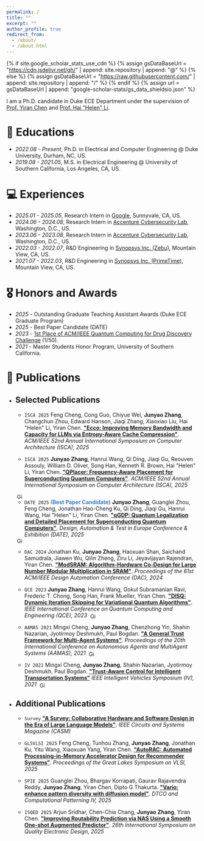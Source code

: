 ```yaml
---
permalink: /
title: ""
excerpt: ""
author_profile: true
redirect_from:
  - /about/
  - /about.html
---
```



{% if site.google_scholar_stats_use_cdn %}
{% assign gsDataBaseUrl = "https://cdn.jsdelivr.net/gh/" | append: site.repository | append: "@" %}
{% else %}
{% assign gsDataBaseUrl = "https://raw.githubusercontent.com/" | append: site.repository | append: "/" %}
{% endif %}
{% assign url = gsDataBaseUrl | append: "google-scholar-stats/gs_data_shieldsio.json" %}

<span class='anchor' id='about-me'></span>

I am a Ph.D. candidate in Duke ECE Department under the supervision of [Prof. Yiran Chen](https://ece.duke.edu/faculty/yiran-chen) and [Prof. Hai "Helen" Li](https://ece.duke.edu/people/hai-helen-li/).

# 📖 Educations
- *2022.08 - Present*, Ph.D. in Electrical and Computer Engineering @ Duke University, Durham, NC, US.
- *2019.08 - 2021.05*, M.S. in Electrical Engineering @ University of Southern California, Los Angeles, CA, US.
<!-- - *2015.08 - 2019.07*, B.E in Electrical and Electronic Engineering at University of Nottingham. -->


# 💻 Experiences
- *2025.01 - 2025.05*, Research Intern in [Google](https://about.google/), Sunnyvale, CA, US.
- *2024.06 - 2024.08*, Research Intern in [Accenture Cybersecurity Lab](https://www.accenture.com/us-en/services/cybersecurity?c=acn_glb_semcapabilitiesgoogle_14168015&n=psgs_0624&&&&&gad_source=1&gclid=CjwKCAiAk8G9BhA0EiwAOQxmfiBqXyE4Jk_NJWItuA6aJ2xL3bSB-0-sa0wfuH8nYl_ShVzQ7Sv1cBoCf7QQAvD_BwE&gclsrc=aw.ds), Washington, D.C., US.
- *2023.06 - 2023.08*, Research Intern in [Accenture Cybersecurity Lab](https://www.accenture.com/us-en/services/cybersecurity?c=acn_glb_semcapabilitiesgoogle_14168015&n=psgs_0624&&&&&gad_source=1&gclid=CjwKCAiAk8G9BhA0EiwAOQxmfiBqXyE4Jk_NJWItuA6aJ2xL3bSB-0-sa0wfuH8nYl_ShVzQ7Sv1cBoCf7QQAvD_BwE&gclsrc=aw.ds), Washington, D.C., US.
- *2022.03 - 2022.07*, R&D Engineering in [Synopsys Inc. (Zebu)](https://www.synopsys.com/verification/emulation-prototyping/emulation.html), Mountain View, CA, US.
- *2021.07 - 2022.03*, R&D Engineering in [Synopsys Inc. (PrimeTime)](https://www.synopsys.com/implementation-and-signoff/signoff/primetime.html), Mountain View, CA, US.

# 🎖 Honors and Awards
- *2025* - Outstanding Graduate Teaching Assistant Awards (Duke ECE Graduate Program)
- *2025* - Best Paper Candidate (DATE)
- *2023* - [1st Place of ACM/IEEE Quantum Computing for Drug Discovery Challenge](https://qccontest.github.io/QC-Contest/Winners.html) (1/50).
- *2021* - Master Students Honor Program, University of Southern California.


# 📝 Publications

- ## Selected Publications
  - ``ISCA 2025`` Feng Cheng, Cong Guo, Chiyue Wei, **Junyao Zhang**, Changchun Zhou, Edward Hanson, Jiaqi Zhang, Xiaoxiao Liu, Hai "Helen" Li, Yiran Chen. [**"Ecco: Improving Memory Bandwidth and Capacity for LLMs via Entropy-Aware Cache Compression"**](https://dl.acm.org/doi/10.1145/3695053.3731024). *ACM/IEEE 52nd Annual International Symposium on Computer Architecture (ISCA), 2025*


  - ``ISCA 2025`` **Junyao Zhang**, Hanrui Wang, Qi Ding, Jiaqi Gu, Reouven Assouly, William D. Oliver, Song Han, Kenneth R. Brown, Hai "Helen" Li, Yiran Chen. [**"QPlacer: Frequency-Aware Placement for Superconducting Quantum Computers"**](https://dl.acm.org/doi/10.1145/3695053.3730994). *ACM/IEEE 52nd Annual International Symposium on Computer Architecture (ISCA), 2025*
   <a href="https://github.com/JJJayyyy/Qplacer" style="display: inline;">
       <img src="https://cdn.jsdelivr.net/gh/devicons/devicon/icons/github/github-original.svg"
            alt="GitHub"
            style="height: 1em; vertical-align: middle; margin-left: 4px;">
     </a>


  - ``DATE 2025`` <span style="color: #3a77d1;">**(Best Paper Candidate)**</span> **Junyao Zhang**, Guanglei Zhou, Feng Cheng, Jonathan Hao-Cheng Ku, Qi Ding, Jiaqi Gu, Hanrui Wang, Hai "Helen" Li, Yiran Chen. [**"qGDP: Quantum Legalization and Detailed Placement for Superconducting Quantum Computers"**](https://ieeexplore.ieee.org/document/10993236). *Design, Automation & Test in Europe Conference & Exhibition (DATE), 2025*
   <a href="https://github.com/JJJayyyy/Qplacer" style="display: inline;">
       <img src="https://cdn.jsdelivr.net/gh/devicons/devicon/icons/github/github-original.svg"
            alt="GitHub"
            style="height: 1em; vertical-align: middle; margin-left: 4px;">
     </a>


  - ``DAC 2024`` Jonathan Ku, **Junyao Zhang**, Haoxuan Shan, Saichand Samudrala, Jiawen Wu, Qilin Zheng, Ziru Li, Jeyavijayan Rajendran, Yiran Chen. [**"ModSRAM: Algorithm-Hardware Co-Design for Large Number Modular Multiplication in SRAM"**](https://dl.acm.org/doi/10.1145/3649329.3656496). *Proceedings of the 61st ACM/IEEE Design Automation Conference (DAC), 2024*


  - ``QCE 2023`` **Junyao Zhang**, Hanrui Wang, Gokul Subramanian Ravi, Frederic T. Chong, Song Han, Frank Mueller, Yiran Chen. [**"DISQ: Dynamic Iteration Skipping for Variational Quantum Algorithms"**](https://ieeexplore.ieee.org/document/10313742/). *IEEE International Conference on Quantum Computing and Engineering (QCE), 2023*
    <a href="https://github.com/JJJayyyy/DISQ" style="display: inline;">
    <img src="https://cdn.jsdelivr.net/gh/devicons/devicon/icons/github/github-original.svg"
    alt="GitHub"
    style="height: 1em; vertical-align: middle; margin-left: 4px;">
    </a>


  - ``AAMAS 2021`` Mingxi Cheng, **Junyao Zhang**, Chenzhong Yin, Shahin Nazarian, Jyotirmoy Deshmukh, Paul Bogdan. [**"A General Trust Framework for Multi-Agent Systems"**](https://dl.acm.org/doi/10.5555/3463952.3463996). *Proceedings of the 20th International Conference on Autonomous Agents and MultiAgent Systems (AAMAS), 2021*
    <a href="https://github.com/JJJayyyy/AIM_TRUST" style="display: inline;">
    <img src="https://cdn.jsdelivr.net/gh/devicons/devicon/icons/github/github-original.svg"
    alt="GitHub"
    style="height: 1em; vertical-align: middle; margin-left: 4px;">
    </a>


  - ``IV 2021`` Mingxi Cheng, **Junyao Zhang**, Shahin Nazarian, Jyotirmoy Deshmukh, Paul Bogdan. [**"Trust-Aware Control for Intelligent Transportation Systems"**](https://dl.acm.org/doi/abs/10.1109/IV48863.2021.9576045) *IEEE Intelligent Vehicles Symposium (IV), 2021*
    <a href="https://github.com/JJJayyyy/AIM_TRUST" style="display: inline;">
    <img src="https://cdn.jsdelivr.net/gh/devicons/devicon/icons/github/github-original.svg"
    alt="GitHub"
    style="height: 1em; vertical-align: middle; margin-left: 4px;">
    </a>


- ## Additional Publications
  - ``Survey`` [**"A Survey: Collaborative Hardware and Software Design in the Era of Large Language Models"**](https://ieeexplore.ieee.org/iel8/7384/10876813/10876858.pdf). *IEEE Circuits and Systems Magazine (CASM)*


  - ``GLSVLSI 2025`` Feng Cheng, Tunhou Zhang, **Junyao Zhang**, Jonathan Ku, Yitu Wang, Xiaoxuan Yang, Yiran Chen. [**"AutoRAC: Automated Processing-in-Memory Accelerator Design for Recommender Systems"**](https://dl.acm.org/doi/full/10.1145/3716368.3735229). *Proceedings of the Great Lakes Symposium on VLSI, 2025*
  
  
  - ``SPIE 2025`` Guanglei Zhou, Bhargav Korrapati, Gaurav Rajavendra Reddy, **Junyao Zhang**, Yiran Chen, Dipto G Thakurta. [**"Vario: enhance pattern diversity with diffusion model"**](https://www.spiedigitallibrary.org/conference-proceedings-of-spie/13425/1342507/Vario-enhance-pattern-diversity-with-diffusion-model/10.1117/12.3049792.short). *DTCO and Computational Patterning IV, 2025*


  - ``ISQED 2025`` Arjun Sridhar, Chen-Chia Chang, **Junyao Zhang**, Yiran Chen. [**"Improving Routability Prediction via NAS Using a Smooth One-shot Augmented Predictor"**](https://dl.acm.org/doi/full/10.1145/3716368.3735229). *26th International Symposium on Quality Electronic Design, 2025*



<!-- - ## Preprint
  - **[In Submission]** **Junyao Zhang**, Hanrui Wang, Qi Ding, Jiaqi Gu, Reouven Assouly, William D. Oliver, Song Han, Kenneth R. Brown, Hai "Helen" Li, Yiran Chen. **"Qplacer: Frequency-Aware Placement for Superconducting Quantum Computers"**. *arXiv:2401.17450*
   <a href="https://github.com/JJJayyyy/Qplacer" style="display: inline;">
       <img src="https://cdn.jsdelivr.net/gh/devicons/devicon/icons/github/github-original.svg"
            alt="GitHub"
            style="height: 1em; vertical-align: middle; margin-left: 4px;">
     </a> -->





<!--
<div class='paper-box'><div class='paper-box-image'><div><div class="badge">CVPR 2016</div><img src='images/500x300.png' alt="sym" width="100%"></div></div>
<div class='paper-box-text' markdown="1">

[Deep Residual Learning for Image Recognition](https://openaccess.thecvf.com/content_cvpr_2016/papers/He_Deep_Residual_Learning_CVPR_2016_paper.pdf)

**Kaiming He**, Xiangyu Zhang, Shaoqing Ren, Jian Sun

[**Project**](https://scholar.google.com/citations?view_op=view_citation&hl=zh-CN&user=DhtAFkwAAAAJ&citation_for_view=DhtAFkwAAAAJ:ALROH1vI_8AC) <strong><span class='show_paper_citations' data='DhtAFkwAAAAJ:ALROH1vI_8AC'></span></strong>
- Lorem ipsum dolor sit amet, consectetur adipiscing elit. Vivamus ornare aliquet ipsum, ac tempus justo dapibus sit amet.
</div>
</div> -->

<!-- # 🔥 News
- *2022.02*: &nbsp;🎉🎉 Lorem ipsum dolor sit amet, consectetur adipiscing elit. Vivamus ornare aliquet ipsum, ac tempus justo dapibus sit amet.
- *2022.02*: &nbsp;🎉🎉 Lorem ipsum dolor sit amet, consectetur adipiscing elit. Vivamus ornare aliquet ipsum, ac tempus justo dapibus sit amet.
 # 💬 Invited Talks
- *2021.06*, Lorem ipsum dolor sit amet, consectetur adipiscing elit. Vivamus ornare aliquet ipsum, ac tempus justo dapibus sit amet.
- *2021.03*, Lorem ipsum dolor sit amet, consectetur adipiscing elit. Vivamus ornare aliquet ipsum, ac tempus justo dapibus sit amet.  \| [\[video\]](https://github.com/) -->
